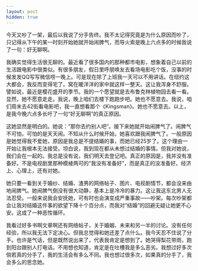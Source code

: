 ```yaml
---
layout: post
hidden: true
---
```

今天又吵了一架，最后以我说了分手告终。我不太记得究竟是为什么原因而吵了，只记得从下午的某一时刻开始她就开始闹脾气，而导火索是晚上六点多的时候我说了一句：好无聊啊。

我确实觉得生活很无聊的。最近看了很多国内的那种都市电影，想象着自己以前的生活跟电影中很类似。有很多朋友，假日里呼朋唤友去看场电影吃个饭，没事的时候发发QQ写写微信唠一晚上。可是现在除了上班我一天可以不用讲话。在纽约这大都会，我反而变得宅了。窝在暖洋洋的家中就这样一整天。这让我浑身不舒服。譬如说，最近是樱花盛开的季节。我的一个愿望就是去布鲁克林植物园去看一看。显然，她不愿意走走。我说，晚上咱们去楼下跑跑步吧。她也不愿意去。我说，咱们周末去42街看电影吧，我一直想看那个《Kingsman》。她也不愿意去。以上，是我今晚六点多长吁了一句“好无聊啊”的真正原因。

这她显然是明白的。她说：“那你去约别人吧”。接下来她就开始闹脾气了。闹脾气不可怕，可怕的是天天闹。不知从什么时候开始，她喜欢跟我闹脾气了。一般原因是她觉得我不爱她，原因是我总是不提结婚的事，而她已经25岁了。这个理由一开始让我根本无法接受。坦白说，我到现在都从未想过结婚的事情。但我对她说，我们会在一起的。我总是没有说，我们明天去登记吧。真正的原因是，我并没有准备好。不是电视剧里那种模棱两可的“我没有准备好”，而是真正的没准备好。经济上、心理上，还有对她。

她只要一看到关于婚纱、结婚、渣男的网络帖子、图片、电视剧情节，都会没来由地闹脾气。她闹脾气倒没有很大动静，基本上是冷冷的暴力。这让我这东北男人无法忍受。一般来说我会安抚她，可有时也会演变成严重事故——吵架。每次吵架都会让我对结婚这件事的欲望下降十个百分点，而我对“结婚”的回避无疑让她更不心安。这成了一种恶性循环。

我看过好多书啊文章啊还有网络帖子，关于婚姻、未来和另一半的讨论。没有任何经验，所以我无法下定决心。但我总觉得和她还差了点什么。我今天忍不住说了分手。也许是气话，但是既然说出来了，代表我肯定是想到了。她哭得梨花带雨，跑到阳台跟别人打电话。不用想也知道，肯定是在吐槽我是多么恶劣。我想过好多次倘若真的分手了，我的生活会有多么不同。我也想过很多次，如果真的分手了，我会多么的思念她。